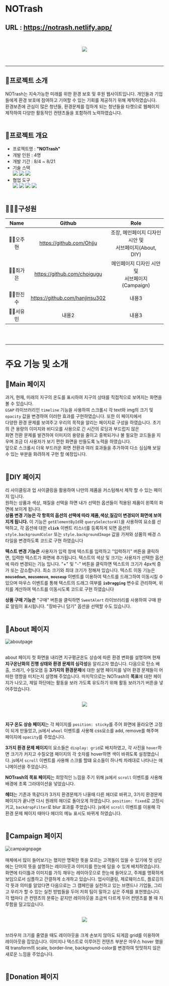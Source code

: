 # NOTrash
## URL : https://notrash.netlify.app/
<br/>
<p align="center"><img src="https://github.com/sesac-teamProject-rememberme/team-project/assets/136290438/bacfec64-118a-4f87-a965-bf081e14c7aa"><p/>
<br/>
<hr>

## 📝프로젝트 소개
NOTrash는 지속가능한 미래를 위한 환경 보호 및 후원 웹사이트입니다. 개인들과 기업들에게 환경 보호에 참여하고 기여할 수 있는 기회를 제공하기 위해 제작하였습니다. <br/>
환경보존에 관심이 많은 청년들, 환경문제를 접하게 되는 청년들을 타켓으로 웹페이지 제작하여 다양한 활동적인 컨텐츠들을 포함하려 노력하였습니다.
<br/><br/>

## 📓프로젝트 개요
- 프로젝트명 : **"NOTrash"**
- 개발 인원 : 4명
- 개발 기간 : 8/4 ~ 8/21
- 기술 스택 <br>
  <img src="https://img.shields.io/badge/javascript-F7DF1E?style=for-the-badge&logo=javascript&logoColor=black">  <img src="https://img.shields.io/badge/html5-E34F26?style=for-the-badge&logo=html5&logoColor=white">
   <img src="https://img.shields.io/badge/css-1572B6?style=for-the-badge&logo=css3&logoColor=white">
- 협업 도구<br>
  <img src="https://img.shields.io/badge/Git-181717?style=for-the-badge&logo=github&logoColor=white"> <img src="https://img.shields.io/badge/Slack-4A154B?style=for-the-badge&logo=slack&logoColor=whit"> <img src="https://img.shields.io/badge/KakaoTalk-FFCD00?style=for-the-badge&logo=kakaotalk&logoColor=black"> <img src="https://img.shields.io/badge/Notion-e1e1e1?style=for-the-badge&logo=notion&logoColor=black">
<br/><br/>





## 👨‍👧‍👦구성원
|**Name**|**Github**|**Role**|
|:---:|:---:|:---:|
|👩‍💻오주현|https://github.com/Ohjju|조장, 메인페이지 디자인 시안 및 <br/>서브페이지(About, DIY)|
|👩‍💻최가은|https://github.com/choigugu|메인페이지 디자인 시안 및<br/>서브페이지(Campaign)|
|👨‍💻한진수|https://github.com/hanjinsu302|내용3|
|👩‍💻서유민|내용2|내용3|

<br/><br/>
<hr>

# 주요 기능 및 소개

## 📌Main 페이지

과거, 현재, 미래의 지구의 온도를 표시하여 지구의 상태를 직접적으로 보여지는 화면을 볼 수 있습니다.<br>
`GSAP` 라이브러리인 `timeline` 기능을 사용하여 스크롤시 각 text와 img의 크기 및 `opacity` 값을 변경하여 이러한 효과를 구현하였습니다. 또한 이 페이지에서<br>
다양한 환경 문제를 보여주고 우리의 목적을 알리는 페이지로 구성을 하였습니다. 초기의 큰 용량의 이미지와 비디오를 사용으로 긴 시간의 로딩과 부드럽지 않은<br> 화면 전환 문제를 발견하여 이미지의 용량을 줄이고 중복되거나 불 필요한 코드들을 지우며 조금 더 사용자가 보기 편한 화면을 만들도록 노력을 하였습니다.<br> 앞으로 스크롤시 더욱 부드러운 화면 전환과 여러 효과들을 추가하여 다소 심심해 보일 수 있는 부분을 화려하게 구현 할 예정입니다.
<br/><br/>

## 📌DIY 페이지
리 사이클링과 업 사이클링을 활용하여 나만의 제품을 커스텀해서 제작 할 수 있는 페이지 입니다.<br>
원하는 상품과 색상, 재질을 선택을 하면 내가 선택한 옵션들이 적용된 제품이 왼쪽의 화면에 보이게 됩니다.<br>
**상품 변경 기능은 각 항목의 옵션의  선택에 따라 제품,색상,질감이 변경되어 화면에 보여지게 됩니다.**
이 기능은 `getElementById`와 `querySelectorAll`을 사용하여 요소를 선택하고, 각 옵션에 대한 **`click`** 이벤트 리스너를 등록하게 되면 옵션의 `style.backgroundColor` 또는 `style.backgroundImage` 값을 가져와 상품의 배경 스타일을 변경하도록 코드로 구현 하였습니다

**텍스트 변경 기능은** 사용자가 입력 창에 텍스트를 입력하고 "입력하기" 버튼을 클릭하면, 입력한 텍스트가 화면에 추가됩니다. 텍스트의 색상 및 크기는 사용자가 선택한 옵션에 따라 변경되는 기능 입니다. "+" 및 "-" 버튼을 클릭하면 텍스트의 크기가 4px씩 증가 또는 감소합니다. 최소 크기와 최대 크기가 정해져 있습니다. 텍스트 이동 기능은 **`mousedown`**, **`mousemove`**, **`mouseup`** 이벤트를 이용하여 텍스트를 드래그하여 이동시킬 수 있으며 마우스 이벤트를 통해 텍스트의 드래그 여부를 **`isDragging`** 변수로 관리하며, 위치를 계산하여 텍스트를 이동시도록 코드로 구현 하였습니다

**상품 구매 기능은**  "구매" 버튼을 클릭하면 `SweetAlert` 라이브러리를 사용하여 구매 완료 알림이 표시됩니다. "장바구니 담기" 옵션을 선택할 수도 있습니다.
<br/><br/>
## 📌About 페이지
![aboutpage](https://github.com/sesac-teamProject-rememberme/team-project/assets/136290438/a89979ba-2ae3-412c-9dee-dedac27b6243)
<br/><br/>

about 페이지 첫 화면을 내리면 지구평균온도 상승에 따른 환경 변화를 설명하며 현재 **지구온난화의 진행 상태와 환경 문제의 심각성**을 알리고자 했습니다. 다음으로 탄소 배출, 쓰레기, 수질오염 등 **3가지의 환경문제**에 대한 설명 페이지를 넣어 환경 문제들이 어떠한 영향을 미치는지 설명해 주었습니다. 마지막으로는 NOTrash의 **목표**에 대한 페이지가 나오고, 제일 하단에는 활동을 보러 가도록 유도하기 위해 활동 보러가기 버튼을 넣어주었습니다.
<br/><br/>

<p align="center"><img src="https://github.com/sesac-teamProject-rememberme/team-project/assets/136290438/90e92d39-f464-4977-80a3-8be9a82feb7c"><p/>
<br/>
  
**지구 온도 상승 페이지**는 각 페이지를 `position: sticky`를 주어 화면에 올라오면 고정이 되게 만들었고, js에서 `wheel` 이벤트를 사용해 css요소를 add, remove를 해주며 페이지에 `opacity`를 주었습니다. <br/>

**3가지 환경 문제 페이지**의 요소들은 `display: grid`로 배치하였고, 각 사진을 `hover`하면 크기가 커지고 수질오염 페이지의 각 숫자를 hover하면 색이 바뀌도록 설정했습니다. js에서 `scroll` 이벤트를 사용해 스크롤 할떄 요소들이 하나씩 차례대로 나타나는 애니메이션을 주었습니다. <br/>

**NOTrash의 목표 페이지**는 희망적인 느낌을 주기 위해 js에서 `scroll` 이벤트를 사용해 배경에 초록 그라데이션을 넣었습니다.<br/>

**헤더**는 기존과 똑같다가 3가지 환경문제가 나올때 다른 헤더로 바뀌고, 3가지 환경문제 페이지가 끝나면 다시 원래의 헤더로 돌아오게 하였습니다. `position: fixed`로 고정시키고, `backdropFilter`로 blur 효과를 주었습니다. js에서 `scroll` 이벤트를 이용해 각 환경 문제 페이지 때마다 헤더의 메뉴 표시도 바뀌게 하였습니다.
<br/><br/>

## 📌Campaign 페이지
![campaignpage](https://github.com/sesac-teamProject-rememberme/team-project/assets/136290384/675e8234-f007-43e7-84d0-445e79daa693)
<br/>
<br/>
매체에서 많이 들어보기는 했지만 명확한 뜻을 모르는 고객들이 있을 수 있기에 첫 상단에는 단어의 뜻을 설명하는 레이아웃과 이미지를 한눈에 담을 수 있게 배치하였습니다. 화면에 타이틀과 이미지를 가득 채우는 레이아웃으로 한눈에 들어오고, 주제를 명확하게 보임으로서 심플하고 간결하게 소개하고 있습니다.
업사이클링, 제로웨이스트, 플로깅의 각 뜻과 의미를 알았다면 다음으로는 그 캠페인을 실천하고 있는 브랜드나 기업들, 그리고 우리가 할 수 있는 실천 방법들을 두어 저희 팀이 말하고 싶은 주제를 표현했습니다. 각 탭마다 큰 컨텐츠의 분류는 같지만 레이아웃을 조금씩 다르게 두어 컨텐츠를 볼 때 지루함을 덜고있습니다.
<br/>
<br/>
<p align="center"><img src="https://github.com/sesac-teamProject-rememberme/team-project/assets/136290384/d13c72c7-a067-4daf-bb68-f49b17b60ee5"></p>
<br/>
브라우저 크기를 줄였을 때도 레이아웃을 크게 손보지 않아도 되게끔 grid를 이용하여 레이아웃을 잡았습니다. 이미지나 텍스트로 이루어진 컨텐츠 부분은 마우스 hover 했을 때 transform의 scale, border-line, background-color를 변경하여 밋밋하지 않은 새로운 느낌을 주었습니다.
<br/>
<br/>

## 📌Donation 페이지
<br/><br/>



